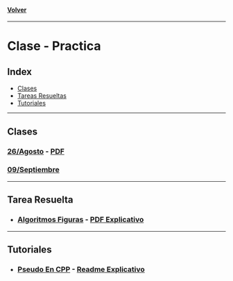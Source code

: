 #### [Volver](https://github.com/eastanganelli/UF_FICEN_AYUDANTIA_IRI_2022_2C/tree/main)
---
# Clase - Practica

## Index
- [Clases](#Clases)
- [Tareas Resueltas](#Tarea-Resuelta)
- [Tutoriales](#Tutoriales)
---
## Clases
### [26/Agosto](Clase_Practica/26_8) - [PDF](Clase_Practica/26_8/26_8.md)
### [09/Septiembre](Clase_Practica/9_9)
---
## Tarea Resuelta
- ### [Algoritmos Figuras](Resolucion_Tarea/Tarea_III_Algoritmos_Figuras) - [PDF Explicativo](Resolucion_Tarea/Tarea_III_Algoritmos_Figuras/Tarea_Algoritmos_Graficos.pdf)
---
## Tutoriales
- ### [Pseudo En CPP](Resolucion_Tarea/Tarea_III_Algoritmos_Figuras) - [Readme Explicativo](Tutoriales/Tutorial_PseudoEnCpp/Tutorial.md)